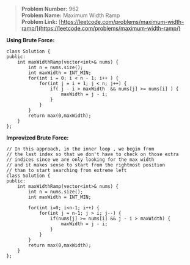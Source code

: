 > **Problem Number:** 962 <br>
> **Problem Name:** Maximum Width Ramp <br>
> **Problem Link:** [https://leetcode.com/problems/maximum-width-ramp/](https://leetcode.com/problems/maximum-width-ramp/) <br>

**Using Brute Force:**

    class Solution {
    public:
        int maxWidthRamp(vector<int>& nums) {
            int n = nums.size();
            int maxWidth = INT_MIN;
            for(int i = 0; i < n - 1; i++ ) {
                for(int j = i + 1; j < n; j++) {
                    if( j - i > maxWidth  && nums[j] >= nums[i] ) {
                        maxWidth = j - i;
                    }
                }
            }
            return max(0,maxWidth);
        }
    };

**Improvized Brute Force:**

    // In this approach, in the inner loop , we begin from 
    // the last index so that we don't have to check on those extra 
    // indices since we are only looking for the max width
    // and it makes sense to start from the rightmost position
    // than to start searching from extreme left
    class Solution {
    public:
        int maxWidthRamp(vector<int>& nums) {
            int n = nums.size();
            int maxWidth = INT_MIN;
            
            for(int i=0; i<n-1; i++) {
                for(int j = n-1; j > i; j--) {
                    if(nums[j] >= nums[i] && j - i > maxWidth) {
                        maxWidth = j - i;
                    }
                }
            }
            return max(0,maxWidth);
        }
    };